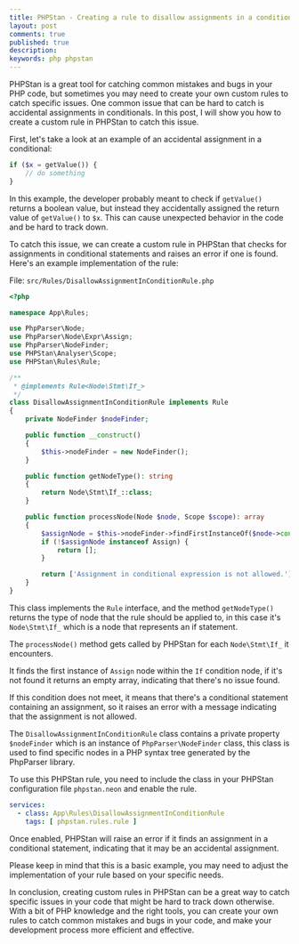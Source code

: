 ```yaml
---
title: PHPStan - Creating a rule to disallow assignments in a conditional expression
layout: post
comments: true
published: true
description:
keywords: php phpstan
---
```


PHPStan is a great tool for catching common mistakes and bugs in your PHP code,
but sometimes you may need to create your own custom rules to catch specific issues.
One common issue that can be hard to catch is accidental assignments in conditionals.
In this post, I will show you how to create a custom rule in PHPStan to catch this issue.

First, let's take a look at an example of an accidental assignment in a conditional:

```php
if ($x = getValue()) {
    // do something
}
```

In this example, the developer probably meant to check if `getValue()` returns
a boolean value, but instead they accidentally assigned the return value
of `getValue()` to `$x`. This can cause unexpected behavior in the code
and be hard to track down.

To catch this issue, we can create a custom rule in PHPStan that
checks for assignments in conditional statements and raises an
error if one is found. Here's an example implementation of the rule:

File: `src/Rules/DisallowAssignmentInConditionRule.php`

```php
<?php

namespace App\Rules;

use PhpParser\Node;
use PhpParser\Node\Expr\Assign;
use PhpParser\NodeFinder;
use PHPStan\Analyser\Scope;
use PHPStan\Rules\Rule;

/**
 * @implements Rule<Node\Stmt\If_>
 */
class DisallowAssignmentInConditionRule implements Rule
{
    private NodeFinder $nodeFinder;

    public function __construct()
    {
        $this->nodeFinder = new NodeFinder();
    }

    public function getNodeType(): string
    {
        return Node\Stmt\If_::class;
    }

    public function processNode(Node $node, Scope $scope): array
    {
        $assignNode = $this->nodeFinder->findFirstInstanceOf($node->cond, Assign::class);
        if (!$assignNode instanceof Assign) {
            return [];
        }

        return ['Assignment in conditional expression is not allowed.'];
    }
}

```

This class implements the `Rule` interface, and the method `getNodeType()` 
returns the type of node that the rule should be applied to, 
in this case it's `Node\Stmt\If_` which is a node that represents an if statement.

The `processNode()` method gets called by PHPStan for each `Node\Stmt\If_` it encounters. 

It finds the first instance of `Assign` node within the `If` condition node, 
if it's not found it returns an empty array, indicating that there's no issue found.

If this condition does not meet, it means that there's a conditional statement 
containing an assignment, so it raises an error with a message indicating 
that the assignment is not allowed.

The `DisallowAssignmentInConditionRule` class contains a private property `$nodeFinder`
which is an instance of `PhpParser\NodeFinder` class, 
this class is used to find specific nodes in a PHP syntax tree 
generated by the PhpParser library.

To use this PHPStan rule, you need to include the class in your
PHPStan configuration file `phpstan.neon` and enable the rule.

```yaml
services:
  - class: App\Rules\DisallowAssignmentInConditionRule
    tags: [ phpstan.rules.rule ]
```

Once enabled, PHPStan will raise an error if it finds
an assignment in a conditional statement,
indicating that it may be an accidental assignment.

Please keep in mind that this is a basic example,
you may need to adjust the implementation of your
rule based on your specific needs.

In conclusion, creating custom rules in PHPStan can be a great way
to catch specific issues in your code that might be hard to track down otherwise.
With a bit of PHP knowledge and the right tools,
you can create your own rules to catch common mistakes
and bugs in your code, and make your development
process more efficient and effective.

